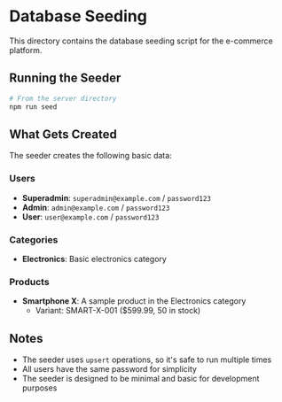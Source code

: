 # Database Seeding

This directory contains the database seeding script for the e-commerce platform.

## Running the Seeder

```bash
# From the server directory
npm run seed
```

## What Gets Created

The seeder creates the following basic data:

### Users

- **Superadmin**: `superadmin@example.com` / `password123`
- **Admin**: `admin@example.com` / `password123`
- **User**: `user@example.com` / `password123`

### Categories

- **Electronics**: Basic electronics category

### Products

- **Smartphone X**: A sample product in the Electronics category
  - Variant: SMART-X-001 ($599.99, 50 in stock)

## Notes

- The seeder uses `upsert` operations, so it's safe to run multiple times
- All users have the same password for simplicity
- The seeder is designed to be minimal and basic for development purposes
